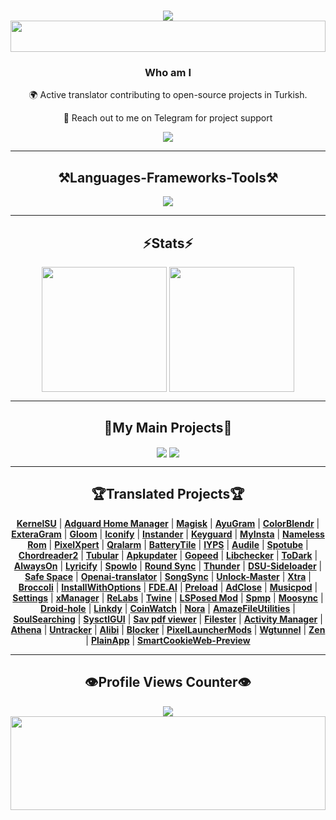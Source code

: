 <h1 align="center">
    <img src="https://readme-typing-svg.herokuapp.com/?font=Righteous&size=50&center=true&vCenter=true&width=1500&height=100&duration=4000&lines=Hi+There!+👋;+I'm+WINZORT!;" />
    <img src="https://raw.githubusercontent.com/matfantinel/matfantinel/master/waves.svg" width="100%" height="50">
</h1>

<h3 align="center">Who am I</h3>

<div align="center">
 🌍 Active translator contributing to open-source projects in Turkish.
    
 💬 Reach out to me on Telegram for project support
</div>
 
<div align="center"> 
  <a href="https://t.me/microzort">
    <img src="https://img.shields.io/badge/Contact-333333?style=for-the-badge&logo=telegram&logoColor=blue" />
  </a>
</div>

<hr/>
 
<h2 align="center">⚒️Languages-Frameworks-Tools⚒️</h2>

<div align="center">
    <img src="https://skillicons.dev/icons?i=python,github,vscode,linux,debian,ubuntu" />
</div>

<hr/>

<h2 align="center">⚡Stats⚡</h2>

<div align=center>  
  <img height=200 align="center" src="https://github-readme-stats.vercel.app/api?username=mikropsoft" />
  <img height=200 align="center" src="https://github-readme-stats.vercel.app/api/top-langs/?username=mikropsoft&langs_count=8" />
</div>

<hr/>

<h2 align="center">👾My Main Projects👾</h2>

<div align=center>
  <img align="center" src="https://github-readme-stats.vercel.app/api/pin/?username=mikropsoft&repo=NmapLite" />
  <img align="center" src="https://github-readme-stats.vercel.app/api/pin/?username=mikropsoft&repo=StevenBlock" />
</div>

<hr/>

<h2 align="center">🏆Translated Projects🏆</h2>

<div align="center">

[**Kern‌elSU**](https://github.com/tiann/KernelSU) | [**Adguard Home Manager**](https://github.com/JGeek00/adguard-home-manager) | [**Magisk**](https://github.com/topjohnwu/Magisk) | [**AyuGram**](https://github.com/AyuGram) | [**ColorB‌lendr**](https://github.com/Mahmud0808/ColorBlendr) | [**ExteraGram**](https://github.com/exteraSquad/exteraGram) | [**Glo‌om**](https://github.com/MateriiApps/Gloom) | [**Iconify**](https://github.com/Mahmud0808/Iconify) | [**In‌stander**](https://thedise.me/instander) | [**Keyguard**](https://github.com/AChep/keyguard-app) | [**My‌Insta**](https://myinsta.app) | [**Nameless Rom**](https://nameless.wiki) | [**Pixe‌lXpert**](https://github.com/siavash79/PixelXpert) | [**Qralarm**](https://github.com/sweakpl/qralarm-android) | [**BatteryTile**](https://github.com/CominAtYou/BatteryTile) | [**IYPS**](https://github.com/StellarSand/IYPS) | [**Audile**](https://github.com/aleksey-saenko/MusicRecognizer) | [**Spotube**](https://github.com/KRTirtho/spotube) | [**Chord‌reader2**](https://github.com/AndInTheClouds/chordreader2) | [**Tubular**](https://github.com/polymorphicshade/Tubular) | [**Apku‌pdater**](https://github.com/rumboalla/apkupdater) | [**Gopeed**](https://github.com/GopeedLab/gopeed) | [**Libc‌hecker**](https://github.com/LibChecker/LibChecker) | [**ToDark**](https://github.com/darkmoonight/ToDark) | [**Alw‌aysOn**](https://github.com/Domi04151309/AlwaysOn) | [**Lyricify**](https://github.com/WXRIW/Lyricify-App) | [**Spo‌wlo**](https://github.com/BobbyESP/Spowlo) | [**Round Sync**](https://github.com/newhinton/Round-Sync) | [**Thunder**](https://github.com/thunder-app/thunder) | [**DSU-Sideloader**](https://github.com/VegaBobo/DSU-Sideloader) | [**Saf‌e Space**](https://github.com/aashishksahu/SafeSpace) | [**Openai-translator**](https://github.com/openai-translator/openai-translator) | [**SongSync**](https://github.com/Lambada10/SongSync) | [**Unlock-Master**](https://github.com/sweakpl/unlock-master) | [**Xtra**](https://github.com/crackededed/Xtra) | [**Broccoli**](https://github.com/flauschtrud/broccoli) | [**InstallWithOptions**](https://github.com/zacharee/InstallWithOptions) | [**FDE.AI**](https://github.com/feravolt/FDE.AI-docs) | [**Preload**](https://github.com/feravolt/Preload-docs) | [**AdClose**](https://github.com/zjyzip/AdClose) | [**Musicpod**](https://github.com/ubuntu-flutter-community/musicpod) | [**Settings**](https://github.com/ubuntu-flutter-community/settings) | [**xManager**](https://github.com/Team-xManager/xManager) | [**ReLabs**](https://github.com/theimpulson/ReLabs) | [**Twine**](https://github.com/msasikanth/twine) | [**LSPosed Mod**](https://github.com/mywalkb/LSPosed_mod) | [**Spmp**](https://github.com/toasterofbread/spmp) | [**Moosync**](https://github.com/Moosync/Moosync) | [**Droid-hole**](https://github.com/JGeek00/droid-hole) | [**Linkdy**](https://github.com/JGeek00/linkdy) | [**CoinWatch**](https://github.com/shorthouse/CoinWatch) | [**Nora**](https://github.com/Sandakan/Nora) | [**AmazeFileUtilities**](https://github.com/TeamAmaze/AmazeFileUtilities) | [**SoulSearching**](https://github.com/enteraname74/SoulSearching) | [**SysctlGUI**](https://github.com/Lennoard/SysctlGUI) | [**Sav pdf viewer**](https://github.com/Sav22999/sav-pdf-viewer-pro) | [**Filester**](https://github.com/roozbehzarei/filester) | [**Activ‌ity Manager**](https://github.com/sdex/ActivityManager) | [**Athena**](https://github.com/SebaUbuntu/Athena) | [**Untracker**](https://github.com/zhanghai/Untracker) | [**Alibi**](https://github.com/Myzel394/Alibi) | [**Blocker**](https://github.com/lihenggui/blocker) | [**PixelLauncherMods**](https://github.com/KieronQuinn/PixelLauncherMods) | [**Wgtunnel**](https://github.com/zaneschepke/wgtunnel) | [**Zen**](https://github.com/pakka-papad/Zen) | [**PlainApp**](https://github.com/ismartcoding/plain-app) | [**SmartCookieWeb-Preview**](https://github.com/CookieJarApps/SmartCookieWeb-Preview)

</div>

<hr/>

<h2 align="center">👁️Profile Views Counter👁️</h2>

<div align="center">
    <a href="https://u8views.com/github/mikropsoft">
        <img src="https://u8views.com/api/v1/github/profiles/75412448/views/day-week-month-total-count.svg">
    </a>
</div>

<img src="https://raw.githubusercontent.com/matfantinel/matfantinel/master/waves.svg" width="100%" height="150">
